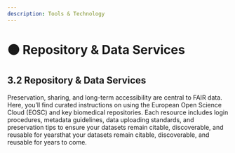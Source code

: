 ```yaml
---
description: Tools & Technology
---
```


# 🟠 Repository & Data Services

## 3.2 **Repository & Data Services**

Preservation, sharing, and long-term accessibility are central to FAIR data. Here, you’ll find curated instructions on using the European Open Science Cloud (EOSC) and key biomedical repositories. Each resource includes login procedures, metadata guidelines, data uploading standards, and preservation tips to ensure your datasets remain citable, discoverable, and reusable for yearsthat your datasets remain citable, discoverable, and reusable for years to come.
